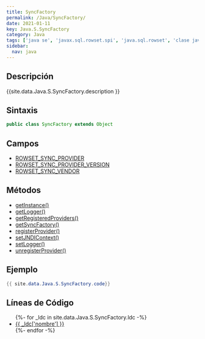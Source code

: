 ```yaml
---
title: SyncFactory
permalink: /Java/SyncFactory/
date: 2021-01-11
key: Java.S.SyncFactory
category: Java
tags: ['java se', 'javax.sql.rowset.spi', 'java.sql.rowset', 'clase java', 'Java 1.5']
sidebar: 
  nav: java
---
```


## Descripción
{{site.data.Java.S.SyncFactory.description }}

## Sintaxis
~~~java
public class SyncFactory extends Object
~~~

## Campos
* [ROWSET_SYNC_PROVIDER](/Java/SyncFactory/ROWSET_SYNC_PROVIDER)
* [ROWSET_SYNC_PROVIDER_VERSION](/Java/SyncFactory/ROWSET_SYNC_PROVIDER_VERSION)
* [ROWSET_SYNC_VENDOR](/Java/SyncFactory/ROWSET_SYNC_VENDOR)

## Métodos
* [getInstance()](/Java/SyncFactory/getInstance)
* [getLogger()](/Java/SyncFactory/getLogger)
* [getRegisteredProviders()](/Java/SyncFactory/getRegisteredProviders)
* [getSyncFactory()](/Java/SyncFactory/getSyncFactory)
* [registerProvider()](/Java/SyncFactory/registerProvider)
* [setJNDIContext()](/Java/SyncFactory/setJNDIContext)
* [setLogger()](/Java/SyncFactory/setLogger)
* [unregisterProvider()](/Java/SyncFactory/unregisterProvider)

## Ejemplo
~~~java
{{ site.data.Java.S.SyncFactory.code}}
~~~

## Líneas de Código
<ul>
{%- for _ldc in site.data.Java.S.SyncFactory.ldc -%}
   <li>
       <a href="{{_ldc['url'] }}">{{ _ldc['nombre'] }}</a>
   </li>
{%- endfor -%}
</ul>
